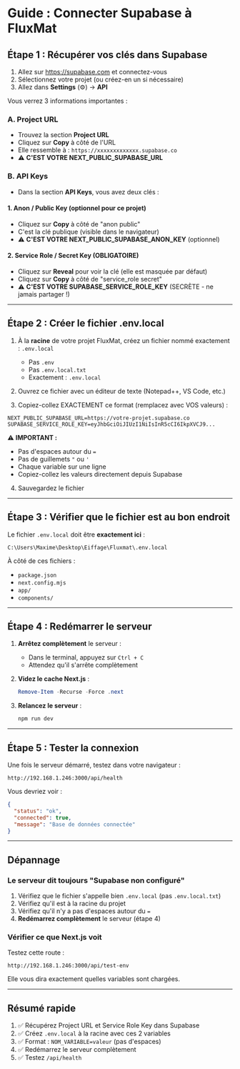 # Guide : Connecter Supabase à FluxMat

## Étape 1 : Récupérer vos clés dans Supabase

1. Allez sur https://supabase.com et connectez-vous
2. Sélectionnez votre projet (ou créez-en un si nécessaire)
3. Allez dans **Settings** (⚙️) → **API**

Vous verrez 3 informations importantes :

### A. Project URL
- Trouvez la section **Project URL**
- Cliquez sur **Copy** à côté de l'URL
- Elle ressemble à : `https://xxxxxxxxxxxxx.supabase.co`
- ⚠️ **C'EST VOTRE NEXT_PUBLIC_SUPABASE_URL**

### B. API Keys
- Dans la section **API Keys**, vous avez deux clés :

#### 1. Anon / Public Key (optionnel pour ce projet)
- Cliquez sur **Copy** à côté de "anon public"
- C'est la clé publique (visible dans le navigateur)
- ⚠️ **C'EST VOTRE NEXT_PUBLIC_SUPABASE_ANON_KEY** (optionnel)

#### 2. Service Role / Secret Key (OBLIGATOIRE)
- Cliquez sur **Reveal** pour voir la clé (elle est masquée par défaut)
- Cliquez sur **Copy** à côté de "service_role secret"
- ⚠️ **C'EST VOTRE SUPABASE_SERVICE_ROLE_KEY** (SECRÈTE - ne jamais partager !)

---

## Étape 2 : Créer le fichier .env.local

1. À la **racine** de votre projet FluxMat, créez un fichier nommé exactement : `.env.local`
   - Pas `.env` 
   - Pas `.env.local.txt`
   - Exactement : `.env.local`

2. Ouvrez ce fichier avec un éditeur de texte (Notepad++, VS Code, etc.)

3. Copiez-collez EXACTEMENT ce format (remplacez avec VOS valeurs) :

```env
NEXT_PUBLIC_SUPABASE_URL=https://votre-projet.supabase.co
SUPABASE_SERVICE_ROLE_KEY=eyJhbGciOiJIUzI1NiIsInR5cCI6IkpXVCJ9...
```

⚠️ **IMPORTANT :**
- Pas d'espaces autour du `=`
- Pas de guillemets `"` ou `'`
- Chaque variable sur une ligne
- Copiez-collez les valeurs directement depuis Supabase

4. Sauvegardez le fichier

---

## Étape 3 : Vérifier que le fichier est au bon endroit

Le fichier `.env.local` doit être **exactement ici** :
```
C:\Users\Maxime\Desktop\Eiffage\Fluxmat\.env.local
```

À côté de ces fichiers :
- `package.json`
- `next.config.mjs`
- `app/`
- `components/`

---

## Étape 4 : Redémarrer le serveur

1. **Arrêtez complètement** le serveur :
   - Dans le terminal, appuyez sur `Ctrl + C`
   - Attendez qu'il s'arrête complètement

2. **Videz le cache Next.js** :
   ```powershell
   Remove-Item -Recurse -Force .next
   ```

3. **Relancez le serveur** :
   ```powershell
   npm run dev
   ```

---

## Étape 5 : Tester la connexion

Une fois le serveur démarré, testez dans votre navigateur :

```
http://192.168.1.246:3000/api/health
```

Vous devriez voir :
```json
{
  "status": "ok",
  "connected": true,
  "message": "Base de données connectée"
}
```

---

## Dépannage

### Le serveur dit toujours "Supabase non configuré"

1. Vérifiez que le fichier s'appelle bien `.env.local` (pas `.env.local.txt`)
2. Vérifiez qu'il est à la racine du projet
3. Vérifiez qu'il n'y a pas d'espaces autour du `=`
4. **Redémarrez complètement** le serveur (étape 4)

### Vérifier ce que Next.js voit

Testez cette route :
```
http://192.168.1.246:3000/api/test-env
```

Elle vous dira exactement quelles variables sont chargées.

---

## Résumé rapide

1. ✅ Récupérez Project URL et Service Role Key dans Supabase
2. ✅ Créez `.env.local` à la racine avec ces 2 variables
3. ✅ Format : `NOM_VARIABLE=valeur` (pas d'espaces)
4. ✅ Redémarrez le serveur complètement
5. ✅ Testez `/api/health`

